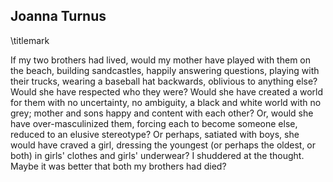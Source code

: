 ## Joanna Turnus
\titlemark

If my two brothers had lived, would my mother have played with them on
the beach, building sandcastles, happily answering questions, playing
with their trucks, wearing a baseball hat backwards, oblivious to
anything else? Would she have respected who they were? Would she have
created a world for them with no uncertainty, no ambiguity, a black and
white world with no grey; mother and sons happy and content with each
other? Or, would she have over-masculinized them, forcing each to become
someone else, reduced to an elusive stereotype? Or perhaps, satiated
with boys, she would have craved a girl, dressing the youngest (or
perhaps the oldest, or both) in girls' clothes and girls' underwear? I
shuddered at the thought. Maybe it was better that both my brothers had
died?
